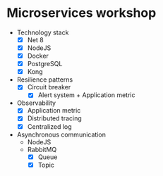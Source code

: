 # Microservices workshop
* Technology stack
    * [x] Net 8
    * [x] NodeJS
    * [x] Docker
    * [x] PostgreSQL
    * [x] Kong
* Resilience patterns
  * [x] Circuit breaker
    * [x] Alert system + Application metric
* Observability
  * [x] Application metric
  * [x] Distributed tracing
  * [x] Centralized log
* Asynchronous communication
  * NodeJS
  * RabbitMQ
    * [x] Queue 
    * [x] Topic
